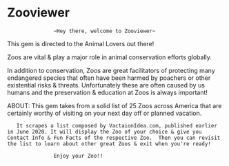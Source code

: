 # Zooviewer

                   ~Hey there, welcome to Zooviewer~

This gem is directed to the Animal Lovers out there!

Zoos are vital & play a major role in animal conservation efforts globally.

In addition to conservation, Zoos are great facilitators of protecting many endangered species that often have been harmed by poachers or other existential risks & threats. Unfortunately these are often caused by us humans and the preservation & education at Zoos is always important!

ABOUT: This gem takes from a solid list of 25 Zoos across America that are certainly worthy of visiting on your next day off or planned vacation.

       It scrapes a list composed by VactaionIdea.com, published earlier in June 2020. It will display the Zoo of your choice & give you Contact Info & Fun Facts of the respective Zoo.  Then you can revisit the list to learn about other great Zoos & exit when you're ready!

                   Enjoy your Zoo!!

    

